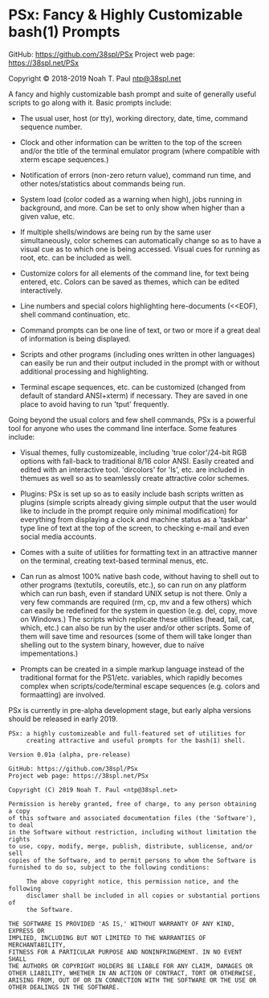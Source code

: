 # PSx: Fancy & Highly Customizable bash(1) Prompts

GitHub: https://github.com/38spl/PSx 
Project web page: https://38spl.net/PSx

Copyright © 2018-2019 Noah T. Paul <ntp@38spl.net>

A fancy and highly customizable bash prompt and suite of generally useful 
scripts to go along with it. Basic prompts include:

  * The usual user, host (or tty), working directory, date, time,
    command sequence number. 
    
  * Clock and other information can be written to the top of the
    screen and/or the title of the terminal emulator program
    (where compatible with xterm escape sequences.)
    
  * Notification of errors (non-zero return value), command run time,
    and other notes/statistics about commands being run.
  
  * System load (color coded as a warning when high), jobs running 
    in background, and more. Can be set to only show when higher
    than a given value, etc.
  
  * If multiple shells/windows are being run by the same user
    simultaneously, color schemes can automatically change so as
    to have a visual cue as to which one is being accessed. Visual
    cues for running as root, etc. can be included as well.
  
  * Customize colors for all elements of the command line, for text
    being entered, etc. Colors can be saved as themes, which can be
    edited interactively.
  
  * Line numbers and special colors highlighting here-documents (<<EOF),
    shell command continuation, etc.
    
  * Command prompts can be one line of text, or two or more if a great deal
    of information is being displayed.
 
  * Scripts and other programs (including ones written in other languages)
    can easily be run and their output included in the prompt with or
    without additional processing and highlighting.

  * Terminal escape sequences, etc. can be customized (changed from
    default of standard ANSI+xterm) if necessary. They are saved in one
    place to avoid having to run 'tput' frequently.

Going beyond the usual colors and few shell commands, PSx is a powerful tool
for anyone who uses the command line interface. Some features include:
  
  * Visual themes, fully customizeable, including 'true color'/24-bit RGB
    options with fall-back to traditional 8/16 color ANSI. Easily created
    and edited with an interactive tool. 'dircolors' for 'ls', etc. are
    included in themues as well so as to seamlessly create attractive 
    color schemes.

  * Plugins: PSx is set up so as to easily include bash scripts written as
    plugins (simple scripts already giving simple output that the user
    would like to include in the prompt require only minimal modification)
    for everything from displaying a clock and machine status as a 'taskbar'
    type line of text at the top of the screen, to checking e-mail and
    even social media accounts.

  * Comes with a suite of utilities for formatting text in an attractive
    manner on the terminal, creating text-based terminal menus, etc.
    
  * Can run as almost 100% native bash code, without having to shell out to 
    other programs (textutils, coreutils, etc.), so can run on any platform 
    which can run bash, even if standard UNIX setup is not there. Only a
    very few commands are required (rm, cp, mv and a few others) which
    can easily be redefined for the system in question (e.g. del, copy,
    move on Windows.) The scripts which replicate these utilities (head, 
    tail, cat, which, etc.) can also be run by the user and/or other
    scripts. Some of them will save time and resources (some of them will
    take longer than shelling out to the system binary, however, due to
    naïve impementations.)
      
  * Prompts can be created in a simple markup language instead of the
    traditional format for the PS1/etc. variables, which rapidly becomes
    complex when scripts/code/terminal escape sequences (e.g. colors and
    formaatting) are involved.
  
  PSx is currently in pre-alpha development stage, but early alpha versions
  should be released in early 2019.
  

    PSx: a highly customizeable and full-featured set of utilities for
         creating attractive and useful prompts for the bash(1) shell.

    Version 0.01a (alpha, pre-release)

    GitHub: https://github.com/38spl/PSx 
    Project web page: https://38spl.net/PSx

    Copyright (C) 2019 Noah T. Paul <ntp@38spl.net>

    Permission is hereby granted, free of charge, to any person obtaining a copy
    of this software and associated documentation files (the 'Software'), to deal
    in the Software without restriction, including without limitation the rights
    to use, copy, modify, merge, publish, distribute, sublicense, and/or sell
    copies of the Software, and to permit persons to whom the Software is
    furnished to do so, subject to the following conditions:
    
         The above copyright notice, this permission notice, and the following
         disclamer shall be included in all copies or substantial portions of
         the Software.    

    THE SOFTWARE IS PROVIDED 'AS IS,' WITHOUT WARRANTY OF ANY KIND, EXPRESS OR
    IMPLIED, INCLUDING BUT NOT LIMITED TO THE WARRANTIES OF MERCHANTABILITY,
    FITNESS FOR A PARTICULAR PURPOSE AND NONINFRINGEMENT. IN NO EVENT SHALL
    THE AUTHORS OR COPYRIGHT HOLDERS BE LIABLE FOR ANY CLAIM, DAMAGES OR
    OTHER LIABILITY, WHETHER IN AN ACTION OF CONTRACT, TORT OR OTHERWISE,
    ARISING FROM, OUT OF OR IN CONNECTION WITH THE SOFTWARE OR THE USE OR
    OTHER DEALINGS IN THE SOFTWARE.
